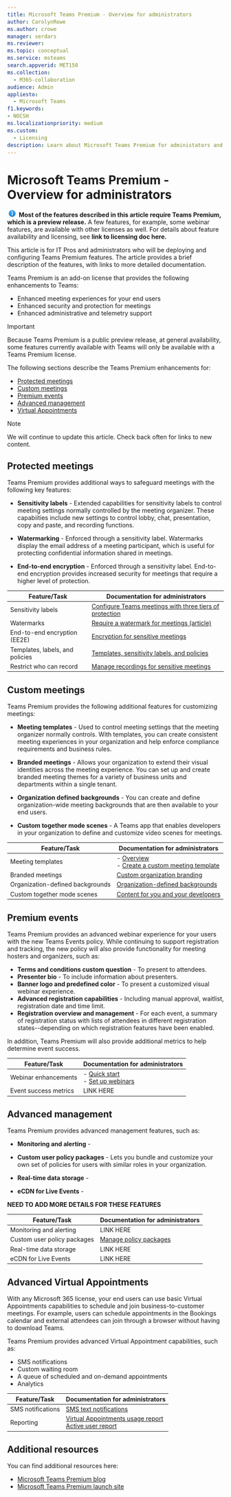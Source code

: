 ```yaml
---
title: Microsoft Teams Premium - Overview for administrators
author: CarolynRowe
ms.author: crowe
manager: serdars
ms.reviewer: 
ms.topic: conceptual
ms.service: msteams
search.appverid: MET150
ms.collection:
  - M365-collaboration
audience: Admin
appliesto:
  - Microsoft Teams
f1.keywords:
- NOCSH
ms.localizationpriority: medium
ms.custom:
  - Licensing
description: Learn about Microsoft Teams Premium for administators and IT Professionals.
---
```


# Microsoft Teams Premium - Overview for administrators

![Information icon](media/info.png) **Most of the features described in this article require Teams Premium, which is a preview release.** A few features, for example, some webinar features, are available with other licenses as well. For details about feature availability and licensing, see **link to licensing doc here.**

This article is for IT Pros and administrators who will be deploying and configuring Teams Premium features. The article provides a brief description of the features, with links to more detailed documentation.

Teams Premium is an add-on license that provides the following enhancements to Teams:  

-	Enhanced meeting experiences for your end users
-	Enhanced security and protection for meetings 
-	Enhanced administrative and telemetry support


> [!IMPORTANT]
> Because Teams Premium is a public preview release, at general availability, some features currently available with Teams will only be available with a Teams Premium license. 

The following sections describe the Teams Premium enhancements for:

- [Protected meetings](#protected-meetings)
- [Custom meetings](#custom-meetings)
- [Premium events](#premium-events)
- [Advanced management](#advanced-management)
- [Virtual Appointments](#advanced-virtual-appointments)

> [!Note]
>We will continue to update this article. Check back often for links to new content.

## Protected meetings

Teams Premium provides additional ways to safeguard meetings with the following key features: 

- **Sensitivity labels** - Extended capabilities for sensitivity labels to control meeting settings normally controlled by the meeting organizer. These capabiities include new settings to control lobby, chat, presentation, copy and paste, and recording functions.

- **Watermarking** - Enforced through a sensitivity label. Watermarks display the email address of a meeting participant, which is useful for protecting confidential information shared in meetings. 

- **End-to-end encryption** - Enforced through a sensitivity label. End-to-end encryption provides increased security for meetings that require a higher level of protection.




| Feature/Task  | Documentation for administrators |
| -------------------- | ----------- | 
| Sensitivity labels | [Configure Teams meetings with three tiers of protection](https://review.learn.microsoft.com/en-us/MicrosoftTeams/01-configure-meetings-three-tiers-protection?branch=mikeplum-compliant-meetings) | 
| Watermarks | [Require a watermark for meetings (article)](https://review.learn.microsoft.com/en-us/microsoftteams/10-watermark-meeting-content-video?branch=mikeplum-compliant-meetings) |
| End-to-end encryption (EE2E) | [Encryption for sensitive meetings](https://review.learn.microsoft.com/en-us/microsoftteams/09-end-to-end-encrypted-meetings?branch=mikeplum-compliant-meetings) | 
| Templates, labels, and policies | [Templates, sensitivity labels, and policies](https://review.learn.microsoft.com/en-us/microsoftteams/11-meeting-templates-sensitivity-labels-policies?branch=mikeplum-compliant-meetings)
| Restrict who can record | [Manage recordings for sensitive meetings](https://review.learn.microsoft.com/en-us/microsoftteams/05-manage-meeting-recording-options?branch=mikeplum-compliant-meetings) | 




## Custom meetings

Teams Premium provides the following additional features for customizing meetings:

- **Meeting templates** - Used to control meeting settings that the meeting organizer normally controls. With templates, you can create consistent meeting experiences in your organization and help enforce compliance requirements and business rules.

- **Branded meetings** - Allows your organization to extend their visual identities across the meeting experience. You can set up and create branded meeting themes for a variety of business units and departments within a single tenant.

- **Organization defined backgrounds** - You can create and define organization-wide meeting backgrounds that are then available to your end users. 

- **Custom together mode scenes** -  A Teams app that enables developers in your organization to define and customize video scenes for meetings.  

| Feature/Task | Documentation for administrators |
| -------------------- | ----------- | 
| Meeting templates | - [Overview](https://review.learn.microsoft.com/en-us/microsoftteams/12-custom-meeting-templates-overview?branch=mikeplum-compliant-meetings)<br>- [Create a custom meeting template](https://review.learn.microsoft.com/en-us/microsoftteams/13-create-custom-meeting-template?branch=mikeplum-compliant-meetings)|
| Branded meetings | [Custom organization branding](https://review.learn.microsoft.com/en-us/MicrosoftTeams/custom-branding-meetings?branch=heidip-branded-meetings-2022) | 
| Organization-defined backgrounds | [Organization-defined backgrounds](https://review.learn.microsoft.com/en-us/MicrosoftTeams/custom-org-defined-backgrounds?branch=pr-en-us-10519) | 
| Custom together mode scenes | [Content for you and your developers](https://learn.microsoft.com/microsoftteams/platform/apps-in-teams-meetings/teams-together-mode) | 



## Premium events

Teams Premium provides an advanced webinar experience for your users with the new Teams Events policy. While continuing to support registration and tracking, the new policy will also provide functionality for meeting hosters and organizers, such as:

- **Terms and conditions custom question** - To present to attendees.
- **Presenter bio** - To include information about presenters.
- **Banner logo and predefined color** - To present a customized visual webinar experience.
- **Advanced registration capabilities** - Including manual approval, waitlist, registration date and time limit.
- **Registration overview and management** - For each event, a summary of registration status with lists of attendees in different registration states--depending on which registration features have been enabled.

In addition, Teams Premium will also provide additional metrics to help determine event success.


| Feature/Task | Documentation for administrators | 
| -------------------- | ----------- | 
| Webinar enhancements | - [Quick start](https://review.learn.microsoft.com/en-us/microsoftteams/quick-start-meetings-live-events?branch=mabond-webinar-v2-updates)<br>- [Set up webinars](https://review.learn.microsoft.com/en-us/microsoftteams/set-up-webinars?branch=mabond-webinar-v2-updates) | 
| Event success metrics | LINK HERE | 


## Advanced management

Teams Premium provides advanced management features, such as:

- **Monitoring and alerting** - 

- **Custom user policy packages** - Lets you bundle and customize your own set of policies for users with similar roles in your organization.

- **Real-time data storage** - 

- **eCDN for Live Events** - 

**NEED TO ADD MORE DETAILS FOR THESE FEATURES**

| Feature/Task  | Documentation for administrators | 
| -------------------- | ----------- | 
| Monitoring and alerting | LINK HERE | 
| Custom user policy packages | [Manage policy packages](https://review.learn.microsoft.com/en-us/microsoftteams/manage-policy-packages?branch=mabond-custom-policy-packages-premium) | 
| Real-time data storage | LINK HERE | 
| eCDN for Live Events | LINK HERE | 

## Advanced Virtual Appointments

With any Microsoft 365 license, your end users can use basic Virtual Appointments capabilities to schedule and join business-to-customer meetings. For example, users can schedule appointments in the Bookings calendar and external attendees can join through a browser without having to download Teams. 

Teams Premium provides advanced Virtual Appointment capabilities, such as:

- SMS notifications
- Custom waiting room
- A queue of scheduled and on-demand appointments
- Analytics

| Feature/Task  | Documentation for administrators | 
| -------------------- | ----------- | 
| SMS notifications  | [SMS text notifications](https://review.learn.microsoft.com/en-us/microsoftteams/bookings-app-admin?branch=v-lanachin-va-app#sms-text-notifications) | 
| Reporting | [Virtual Appointments usage report](https://review.learn.microsoft.com/en-us/microsoft-365/frontline/virtual-appointments-usage-report?branch=v-lanachin-bookings-prem&view=o365-worldwide)<br>[Active user report](https://review.learn.microsoft.com/en-us/microsoft-365/frontline/virtual-appointments-usage-report?branch=v-lanachin-bookings-prem&view=o365-worldwide) | 



## Additional resources

You can find additional resources here:

- [Microsoft Teams Premium blog](https://www.microsoft.com/microsoft-365/blog/2022/10/12/introducing-microsoft-teams-premium-the-better-way-to-meet/)
- [Microsoft Teams Premium launch site](https://www.microsoft.com/en-us/microsoft-teams/premium)



